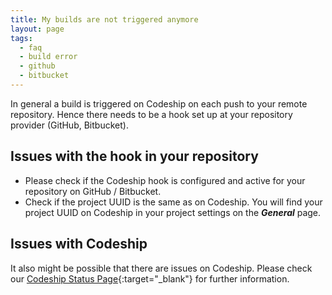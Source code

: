 ```yaml
---
title: My builds are not triggered anymore
layout: page
tags:
  - faq
  - build error
  - github
  - bitbucket
---
```

In general a build is triggered on Codeship on each push to your remote repository. Hence there needs to be a hook set up at your repository provider (GitHub, Bitbucket).

## Issues with the hook in your repository
+ Please check if the Codeship hook is configured and active for your repository on GitHub / Bitbucket.
+ Check if the project UUID is the same as on Codeship. You will find your project UUID on Codeship in your project settings on the ***General*** page.

## Issues with Codeship
It also might be possible that there are issues on Codeship. Please check our [Codeship Status Page](http://status.codeship.io){:target="_blank"} for further information.
